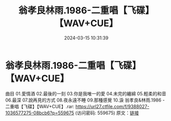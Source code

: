 ﻿---
title: 翁孝良林雨.1986-二重唱【飞碟】【WAV+CUE】
date: 2024-03-15 10:31:39
categories: WAV车载音乐、镜像
tags: 华语中文
---
# 翁孝良林雨.1986-二重唱【飞碟】【WAV+CUE】

曲目
01.愛情酒
02.最後的一刻
03.你是我唯一的愛
04.未完的纏綿
05.輕柔的和音
06.最深
07.說再見的方式
08.夜永遠不睡
09.那種感覺
10.淚
翁孝良&林雨.1986 - 二重唱【飞碟】【WAV+CUE】.rar: https://url27.ctfile.com/f/9388027-1036577275-08bcb6?p=559675
(访问密码: 559675)
原文：[链接](https://blog.sina.com.cn/s/blog_1647c7e76010314q2.html)